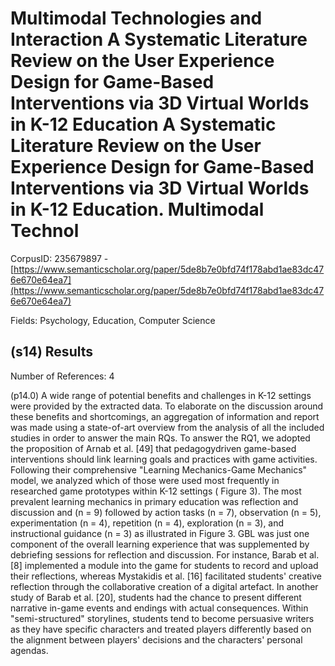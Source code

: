 # Multimodal Technologies and Interaction A Systematic Literature Review on the User Experience Design for Game-Based Interventions via 3D Virtual Worlds in K-12 Education A Systematic Literature Review on the User Experience Design for Game-Based Interventions via 3D Virtual Worlds in K-12 Education. Multimodal Technol

CorpusID: 235679897 - [https://www.semanticscholar.org/paper/5de8b7e0bfd74f178abd1ae83dc476e670e64ea7](https://www.semanticscholar.org/paper/5de8b7e0bfd74f178abd1ae83dc476e670e64ea7)

Fields: Psychology, Education, Computer Science

## (s14) Results
Number of References: 4

(p14.0) A wide range of potential benefits and challenges in K-12 settings were provided by the extracted data. To elaborate on the discussion around these benefits and shortcomings, an aggregation of information and report was made using a state-of-art overview from the analysis of all the included studies in order to answer the main RQs. To answer the RQ1, we adopted the proposition of Arnab et al. [49] that pedagogydriven game-based interventions should link learning goals and practices with game activities. Following their comprehensive "Learning Mechanics-Game Mechanics" model, we analyzed which of those were used most frequently in researched game prototypes within K-12 settings ( Figure 3). The most prevalent learning mechanics in primary education was reflection and discussion and (n = 9) followed by action tasks (n = 7), observation (n = 5), experimentation (n = 4), repetition (n = 4), exploration (n = 3), and instructional guidance (n = 3) as illustrated in Figure 3. GBL was just one component of the overall learning experience that was supplemented by debriefing sessions for reflection and discussion. For instance, Barab et al. [8] implemented a module into the game for students to record and upload their reflections, whereas Mystakidis et al. [16] facilitated students' creative reflection through the collaborative creation of a digital artefact. In another study of Barab et al. [20], students had the chance to present different narrative in-game events and endings with actual consequences. Within "semi-structured" storylines, students tend to become persuasive writers as they have specific characters and treated players differently based on the alignment between players' decisions and the characters' personal agendas.
